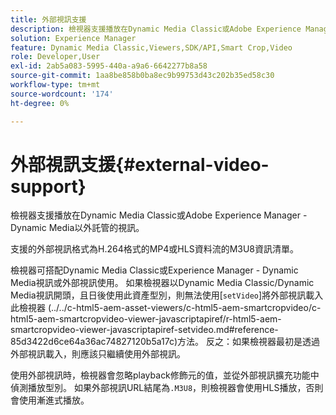 ```yaml
---
title: 外部視訊支援
description: 檢視器支援播放在Dynamic Media Classic或Adobe Experience Manager - Dynamic Media以外託管的視訊。
solution: Experience Manager
feature: Dynamic Media Classic,Viewers,SDK/API,Smart Crop,Video
role: Developer,User
exl-id: 2ab5a083-5995-440a-a9a6-6642277b8a58
source-git-commit: 1aa8be858b0ba8ec9b99753d43c202b35ed58c30
workflow-type: tm+mt
source-wordcount: '174'
ht-degree: 0%

---
```


# 外部視訊支援{#external-video-support}

檢視器支援播放在Dynamic Media Classic或Adobe Experience Manager - Dynamic Media以外託管的視訊。

支援的外部視訊格式為H.264格式的MP4或HLS資料流的M3U8資訊清單。

檢視器可搭配Dynamic Media Classic或Experience Manager - Dynamic Media視訊或外部視訊使用。 如果檢視器以Dynamic Media Classic/Dynamic Media視訊開頭，且日後使用此資產型別，則無法使用[`setVideo`]將外部視訊載入此檢視器
(../../c-html5-aem-asset-viewers/c-html5-aem-smartcropvideo/c-html5-aem-smartcropvideo-viewer-javascriptapiref/r-html5-aem-smartcropvideo-viewer-javascriptapiref-setvideo.md#reference-85d3422d6ce64a36ac74827120b5a17c)方法。 反之：如果檢視器最初是透過外部視訊載入，則應該只繼續使用外部視訊。

使用外部視訊時，檢視器會忽略playback修飾元的值，並從外部視訊擴充功能中偵測播放型別。 如果外部視訊URL結尾為`.M3U8`，則檢視器會使用HLS播放，否則會使用漸進式播放。
